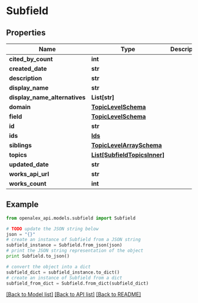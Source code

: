 # Subfield


## Properties
Name | Type | Description | Notes
------------ | ------------- | ------------- | -------------
**cited_by_count** | **int** |  | 
**created_date** | **str** |  | 
**description** | **str** |  | 
**display_name** | **str** |  | 
**display_name_alternatives** | **List[str]** |  | 
**domain** | [**TopicLevelSchema**](TopicLevelSchema.md) |  | 
**field** | [**TopicLevelSchema**](TopicLevelSchema.md) |  | 
**id** | **str** |  | 
**ids** | [**Ids**](Ids.md) |  | 
**siblings** | [**TopicLevelArraySchema**](TopicLevelArraySchema.md) |  | 
**topics** | [**List[SubfieldTopicsInner]**](SubfieldTopicsInner.md) |  | 
**updated_date** | **str** |  | 
**works_api_url** | **str** |  | 
**works_count** | **int** |  | 

## Example

```python
from openalex_api.models.subfield import Subfield

# TODO update the JSON string below
json = "{}"
# create an instance of Subfield from a JSON string
subfield_instance = Subfield.from_json(json)
# print the JSON string representation of the object
print Subfield.to_json()

# convert the object into a dict
subfield_dict = subfield_instance.to_dict()
# create an instance of Subfield from a dict
subfield_from_dict = Subfield.from_dict(subfield_dict)
```
[[Back to Model list]](../README.md#documentation-for-models) [[Back to API list]](../README.md#documentation-for-api-endpoints) [[Back to README]](../README.md)


